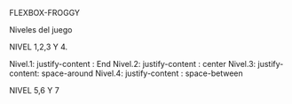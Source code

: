 FLEXBOX-FROGGY

Niveles del juego 

NIVEL 1,2,3 Y 4.

Nivel.1: justify-content : End
Nivel.2: justify-content : center
Nivel.3: justify-content: space-around
Nivel.4: justify-content : space-between

NIVEL 5,6 Y 7

